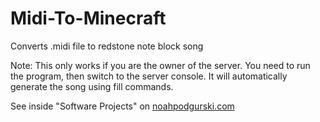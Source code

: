 # Midi-To-Minecraft
Converts .midi file to redstone note block song


Note: This only works if you are the owner of the server. You need to run the program, then switch to the server console. It will automatically generate the song using fill 
commands.

See inside "Software Projects" on [noahpodgurski.com](https://www.noahpodgurski.com)
